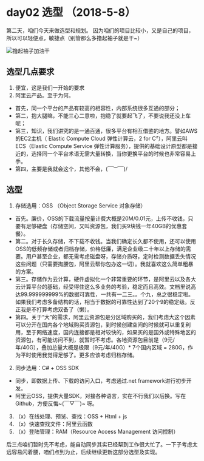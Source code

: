 # day02 选型 （2018-5-8）
第二天，咱们今天来做选型和规划。
因为咱们的项目比较小，又是自己的项目，所以可以轻便点，敏捷点（别管那么多撸起袖子就是干~）

![撸起袖子加油干](https://github.com/jzaicn/JackCloudDrive/raw/master/doc/fun_img/撸起袖子加油干.jpg)

## 选型几点要求
1. 便宜，这是我们一开始的要求
2. 阿里云产品。至于为何。
  - 首先，同一个平台的产品有较高的相容性，内部系统很多互通的部分；
  - 第二，抱大腿嘛，不能三心二意啦，抱稳了就要起飞了，不要说我还没上车呢；
  - 第三，知识，我们讲究的是一通百通，很多平台有相互借鉴的地方。譬如AWS的EC2主机（ Elastic Compute Cloud 弹性计算云，2 for C²），阿里云叫ECS（Elastic Compute Service 弹性计算服务），提供的基础设计原型都是接近的，选择同一个平台术语无需大量转换，当你更换平台的时候也非常容易上手。
  - 第四，主要是我就会这个，其他不会，\(￣︶￣)/ 

## 选型
1. 存储选用：OSS （Object Storage Service 对象存储）
  - 首先。廉价，OSS的下载流量按量计费大概是20M/0.01元，上传不收钱，只要有足够硬盘（存储空间，又叫资源包，我们买9块钱一年40GB的优惠套餐）。
  - 第二。对于长久存储，不下载不收钱。当我们确定长久都不使用，还可以使用OSS的低频存储或者归档存储，价格低廉，满足企业级二十年以上存储的需要。用户甚至企业，都无需考虑磁盘呀，存储介质呀，定时检测数据丢失情况这些问题（只需要掏腰包，阿里云帮你包办这一切）。我就喜欢这么简单粗暴的方案。
  - 第三。存储作为云计算，硬件虚拟化一个非常重要的环节，是阿里云以及各大云计算平台的基础，经受得住这么多业务的考验，稳定而且高效。文档里说高达99.999999999%的数据可靠性，一共有一二三。。个九，总之很稳定啦。如果我们考虑多备结构的话，相当于数据的可靠性达到了20个9的稳定级。反正我是不打算考虑双备了（懒）。
  - 第四。关于“大”的需求，阿里云资源包是分区域购买的，我们考虑大这个因素可以分开在国内各个地域购买资源包，到时候创建空间的时候就可以重复利用，至于网络速度，国内连接都是相对较快的，如果买的是国外或特殊地区的资源包，有可能访问不到，就暂时不考虑。各地资源包目前是（9元/年/40G），叠加总量大概是极限（9元/年/40G）* 7个国内区域 = 280G，作为平时使用我觉得足够了。更多应该考虑归档存储。
2. 同步选用：C# + OSS SDK
  - 同步，即数据上传、下载的访问入口，考虑通过.net framework进行初步开发。
  - 阿里云OSS，提供大量SDK，对接各种语言，实在不行我们以后换。写在Github，方便反悔~(￣▽￣)~ 呀。
3. （x）在线处理、预览、查找：OSS + Html + js
4. （x）快速查找文件：阿里云函数
5. （x）登陆管理：RAM（Resource Access Management 访问控制）

后三点咱们暂时先不考虑，能自动同步其实已经帮到工作很大忙了。一下子考虑太远容易闪着腰，咱们点到为止，后续继续更新这部分选型及实现。